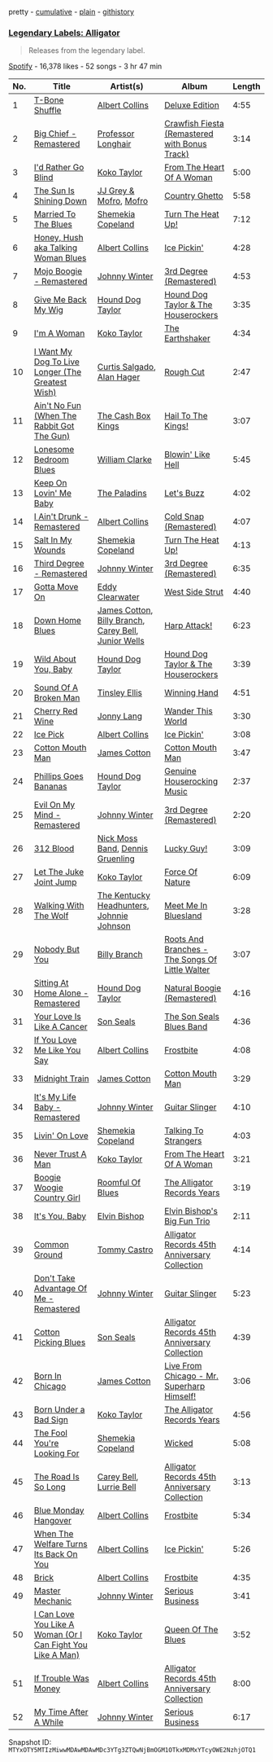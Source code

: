 pretty - [cumulative](/playlists/cumulative/37i9dQZF1DX1BcGDqSxiaP.md) - [plain](/playlists/plain/37i9dQZF1DX1BcGDqSxiaP) - [githistory](https://github.githistory.xyz/mackorone/spotify-playlist-archive/blob/main/playlists/plain/37i9dQZF1DX1BcGDqSxiaP)

### [Legendary Labels: Alligator](https://open.spotify.com/playlist/37i9dQZF1DX1BcGDqSxiaP)

> Releases from the legendary label.

[Spotify](https://open.spotify.com/user/spotify) - 16,378 likes - 52 songs - 3 hr 47 min

| No. | Title | Artist(s) | Album | Length |
|---|---|---|---|---|
| 1 | [T\-Bone Shuffle](https://open.spotify.com/track/1HRx7dciQYCv76XvbBDAGM) | [Albert Collins](https://open.spotify.com/artist/1uFixbBAduJkFAeRKznkvW) | [Deluxe Edition](https://open.spotify.com/album/3MSyCHOkBoZQT2byE3vprN) | 4:55 |
| 2 | [Big Chief \- Remastered](https://open.spotify.com/track/2r6Ve8kNEzqg3u45UL0muX) | [Professor Longhair](https://open.spotify.com/artist/2RyY5yFlJh6jIPfMDhHgyD) | [Crawfish Fiesta \(Remastered with Bonus Track\)](https://open.spotify.com/album/06pOxWHDhPhmyVGkWRqw4T) | 3:14 |
| 3 | [I'd Rather Go Blind](https://open.spotify.com/track/1KQEzCaNkk8ioBMbBeSYLw) | [Koko Taylor](https://open.spotify.com/artist/04qIJRFjTmvW5I1DMyGE1R) | [From The Heart Of A Woman](https://open.spotify.com/album/5o48YTSOnQu5UrC8HEuj9h) | 5:00 |
| 4 | [The Sun Is Shining Down](https://open.spotify.com/track/411kkbixYrnqF7IAU8cSko) | [JJ Grey & Mofro](https://open.spotify.com/artist/1Jl8u1U1GtBlwocZK5LWZv), [Mofro](https://open.spotify.com/artist/7sDt65UhJuh1P4pN9kAbmQ) | [Country Ghetto](https://open.spotify.com/album/2Z4n6K4UZKC6EV6AhFgazV) | 5:58 |
| 5 | [Married To The Blues](https://open.spotify.com/track/1wZpmkvPVQXdBLc6MnIpJi) | [Shemekia Copeland](https://open.spotify.com/artist/4CNjyWtO59j6Ih6S0n73ee) | [Turn The Heat Up!](https://open.spotify.com/album/3OluM5Un09XiWdyrjwtAOX) | 7:12 |
| 6 | [Honey, Hush aka Talking Woman Blues](https://open.spotify.com/track/5qPJSWhuZpD79C3CloJvDA) | [Albert Collins](https://open.spotify.com/artist/1uFixbBAduJkFAeRKznkvW) | [Ice Pickin'](https://open.spotify.com/album/7K0AX1jtXt1iLCtPLM3dab) | 4:28 |
| 7 | [Mojo Boogie \- Remastered](https://open.spotify.com/track/6VbxpZ55Xv2L1CVKIO7Bul) | [Johnny Winter](https://open.spotify.com/artist/2ODUxmFxJSyvGiimNhMHbO) | [3rd Degree \(Remastered\)](https://open.spotify.com/album/1RcjOFCn7PDU8GZB97odnZ) | 4:53 |
| 8 | [Give Me Back My Wig](https://open.spotify.com/track/65dalI2zUxJy2ITurZAaUb) | [Hound Dog Taylor](https://open.spotify.com/artist/737qPoiQQkeuIzuJy54aK4) | [Hound Dog Taylor & The Houserockers](https://open.spotify.com/album/3whc6JMkDLZMngoWFIMJYV) | 3:35 |
| 9 | [I'm A Woman](https://open.spotify.com/track/0HDVrhFUpCvPpTntHeqnxT) | [Koko Taylor](https://open.spotify.com/artist/04qIJRFjTmvW5I1DMyGE1R) | [The Earthshaker](https://open.spotify.com/album/5bKSBUNWbszdKyzNwXt0nq) | 4:34 |
| 10 | [I Want My Dog To Live Longer \(The Greatest Wish\)](https://open.spotify.com/track/4SCge41oDQOTIcfmhnYvAQ) | [Curtis Salgado](https://open.spotify.com/artist/2VDoygKzNasudJOR0X1RH0), [Alan Hager](https://open.spotify.com/artist/6ssL3omFOE1DG6dDop8nuL) | [Rough Cut](https://open.spotify.com/album/0jPcLwxiq6Fzz3cJOGXO6C) | 2:47 |
| 11 | [Ain't No Fun \(When The Rabbit Got The Gun\)](https://open.spotify.com/track/4KhsLpDlV1TeeIbwBTTrc3) | [The Cash Box Kings](https://open.spotify.com/artist/05eG6kRq0vo8hfQxW2sh8c) | [Hail To The Kings!](https://open.spotify.com/album/6c78ccr3oXB3tYLtW8PrRA) | 3:07 |
| 12 | [Lonesome Bedroom Blues](https://open.spotify.com/track/6a2GFiWodKXdHDFPcaCRdL) | [William Clarke](https://open.spotify.com/artist/2eECVTTCHnDwsBirJPiDke) | [Blowin' Like Hell](https://open.spotify.com/album/6V9vz3rCyZg93CIaALPizp) | 5:45 |
| 13 | [Keep On Lovin' Me Baby](https://open.spotify.com/track/3jtaWKCISJEDBNl83CV9pw) | [The Paladins](https://open.spotify.com/artist/5ecJGNE48l8ut59qMbP7ZF) | [Let's Buzz](https://open.spotify.com/album/3ECx5ku37cBY69C594AJEz) | 4:02 |
| 14 | [I Ain't Drunk \- Remastered](https://open.spotify.com/track/1pPrO5Lcx9UXNebcloGeHE) | [Albert Collins](https://open.spotify.com/artist/1uFixbBAduJkFAeRKznkvW) | [Cold Snap \(Remastered\)](https://open.spotify.com/album/4yybDfoKxyAey83ruCtTb9) | 4:07 |
| 15 | [Salt In My Wounds](https://open.spotify.com/track/5XtVpa3LiJHfnTxRzbfU74) | [Shemekia Copeland](https://open.spotify.com/artist/4CNjyWtO59j6Ih6S0n73ee) | [Turn The Heat Up!](https://open.spotify.com/album/3OluM5Un09XiWdyrjwtAOX) | 4:13 |
| 16 | [Third Degree \- Remastered](https://open.spotify.com/track/2Z4UDFFs2kT5YS899suFz7) | [Johnny Winter](https://open.spotify.com/artist/2ODUxmFxJSyvGiimNhMHbO) | [3rd Degree \(Remastered\)](https://open.spotify.com/album/1RcjOFCn7PDU8GZB97odnZ) | 6:35 |
| 17 | [Gotta Move On](https://open.spotify.com/track/7fP4SqRROudOtgaOeR72lg) | [Eddy Clearwater](https://open.spotify.com/artist/24k7DQG3asoxeOERUfa4JS) | [West Side Strut](https://open.spotify.com/album/7g3FhubXyKNZIFnlVEz73k) | 4:40 |
| 18 | [Down Home Blues](https://open.spotify.com/track/3OHj5SY6j7Ftmfa7qZJWoa) | [James Cotton](https://open.spotify.com/artist/6mY93oNfUaUwZq67yn3R8k), [Billy Branch](https://open.spotify.com/artist/5cUazMvxcAPELFif0BGn2t), [Carey Bell](https://open.spotify.com/artist/7wcrtrCODZkNbpq1ZYABxs), [Junior Wells](https://open.spotify.com/artist/78CBFzwo7wwNaaTYVP5btK) | [Harp Attack!](https://open.spotify.com/album/1zivuph8N0dHpL4k0SA94b) | 6:23 |
| 19 | [Wild About You, Baby](https://open.spotify.com/track/4bSX7lBKZlyIVP4cHJVhna) | [Hound Dog Taylor](https://open.spotify.com/artist/737qPoiQQkeuIzuJy54aK4) | [Hound Dog Taylor & The Houserockers](https://open.spotify.com/album/3whc6JMkDLZMngoWFIMJYV) | 3:39 |
| 20 | [Sound Of A Broken Man](https://open.spotify.com/track/7BOqaAr7LvvujogwSOlsdT) | [Tinsley Ellis](https://open.spotify.com/artist/56LMX8mqaIhJCaxjZBM1on) | [Winning Hand](https://open.spotify.com/album/0KcQqzRRmtu7hsPcEHJXXA) | 4:51 |
| 21 | [Cherry Red Wine](https://open.spotify.com/track/0WXi2cJGxMUhIXE0KXhC5k) | [Jonny Lang](https://open.spotify.com/artist/5rX1EodZfwxmW4fQX2Caot) | [Wander This World](https://open.spotify.com/album/4ZscZNV7mVZupyotq52wLG) | 3:30 |
| 22 | [Ice Pick](https://open.spotify.com/track/7z3wUQAFexFWpUaKZDktZr) | [Albert Collins](https://open.spotify.com/artist/1uFixbBAduJkFAeRKznkvW) | [Ice Pickin'](https://open.spotify.com/album/7K0AX1jtXt1iLCtPLM3dab) | 3:08 |
| 23 | [Cotton Mouth Man](https://open.spotify.com/track/05OUC91VXFLsMddV7yKaZC) | [James Cotton](https://open.spotify.com/artist/6mY93oNfUaUwZq67yn3R8k) | [Cotton Mouth Man](https://open.spotify.com/album/6U2Fh67Pk4hme1KoSJlrdS) | 3:47 |
| 24 | [Phillips Goes Bananas](https://open.spotify.com/track/5gfRFbVkh7Ppxe13omloWz) | [Hound Dog Taylor](https://open.spotify.com/artist/737qPoiQQkeuIzuJy54aK4) | [Genuine Houserocking Music](https://open.spotify.com/album/0QYVlYhJlKUteRXnfqZwhe) | 2:37 |
| 25 | [Evil On My Mind \- Remastered](https://open.spotify.com/track/5rq5YNOQrxvZqkcTQG10Fm) | [Johnny Winter](https://open.spotify.com/artist/2ODUxmFxJSyvGiimNhMHbO) | [3rd Degree \(Remastered\)](https://open.spotify.com/album/1RcjOFCn7PDU8GZB97odnZ) | 2:20 |
| 26 | [312 Blood](https://open.spotify.com/track/6rRCC8vOdzR12gdf33Cb5u) | [Nick Moss Band](https://open.spotify.com/artist/6B3fdJhhhAVJ4RTrFAptMM), [Dennis Gruenling](https://open.spotify.com/artist/56M0TPfeix1WjBuylxkVeG) | [Lucky Guy!](https://open.spotify.com/album/5tWeZuFba1X0sJPBnj2oW3) | 3:09 |
| 27 | [Let The Juke Joint Jump](https://open.spotify.com/track/6wgAmLxLzLmRm8sQ0REnn4) | [Koko Taylor](https://open.spotify.com/artist/04qIJRFjTmvW5I1DMyGE1R) | [Force Of Nature](https://open.spotify.com/album/2K1GPgXQm5WU0b623kN7ZN) | 6:09 |
| 28 | [Walking With The Wolf](https://open.spotify.com/track/1scXvckUDN7ViQDPB77MqJ) | [The Kentucky Headhunters](https://open.spotify.com/artist/2sgj794K3UaW1ApX28ZUhY), [Johnnie Johnson](https://open.spotify.com/artist/3y87PGuBh97sRWZKz3JmiY) | [Meet Me In Bluesland](https://open.spotify.com/album/6AOvEQvCDRMkymHKKOn0ZS) | 3:28 |
| 29 | [Nobody But You](https://open.spotify.com/track/4ASjWJnPks6GVzNH41Z37Y) | [Billy Branch](https://open.spotify.com/artist/5cUazMvxcAPELFif0BGn2t) | [Roots And Branches \- The Songs Of Little Walter](https://open.spotify.com/album/3MHdul04DePzuVe9iW9vBz) | 3:07 |
| 30 | [Sitting At Home Alone \- Remastered](https://open.spotify.com/track/4XYISKrDmNiPLCrMHbVQqi) | [Hound Dog Taylor](https://open.spotify.com/artist/737qPoiQQkeuIzuJy54aK4) | [Natural Boogie \(Remastered\)](https://open.spotify.com/album/6dI5D8AfYTzmzhjkb66m3X) | 4:16 |
| 31 | [Your Love Is Like A Cancer](https://open.spotify.com/track/6zl81YN27QExitw4AZUDy1) | [Son Seals](https://open.spotify.com/artist/0phMS1UDPTZlxuEnarDUKt) | [The Son Seals Blues Band](https://open.spotify.com/album/3ACD9YTEsWKEk34nwioHke) | 4:36 |
| 32 | [If You Love Me Like You Say](https://open.spotify.com/track/0t3BTxJpdQnnS52cz0ciw9) | [Albert Collins](https://open.spotify.com/artist/1uFixbBAduJkFAeRKznkvW) | [Frostbite](https://open.spotify.com/album/7C64occ2ChtDhSH5Wsj8mV) | 4:08 |
| 33 | [Midnight Train](https://open.spotify.com/track/628wnZp93g4bnDnOFUyzMl) | [James Cotton](https://open.spotify.com/artist/6mY93oNfUaUwZq67yn3R8k) | [Cotton Mouth Man](https://open.spotify.com/album/6U2Fh67Pk4hme1KoSJlrdS) | 3:29 |
| 34 | [It's My Life Baby \- Remastered](https://open.spotify.com/track/5glbZffXF1GNtPCMB7uVek) | [Johnny Winter](https://open.spotify.com/artist/2ODUxmFxJSyvGiimNhMHbO) | [Guitar Slinger](https://open.spotify.com/album/2rwEAdpLYZEOuze2uukn7x) | 4:10 |
| 35 | [Livin' On Love](https://open.spotify.com/track/012eGP4EqQ7hkgoL19Jp0u) | [Shemekia Copeland](https://open.spotify.com/artist/4CNjyWtO59j6Ih6S0n73ee) | [Talking To Strangers](https://open.spotify.com/album/1BRAG9BQ8m0r61bGfQElaK) | 4:03 |
| 36 | [Never Trust A Man](https://open.spotify.com/track/1v8XplbAAZVasV2B56B6Po) | [Koko Taylor](https://open.spotify.com/artist/04qIJRFjTmvW5I1DMyGE1R) | [From The Heart Of A Woman](https://open.spotify.com/album/5o48YTSOnQu5UrC8HEuj9h) | 3:21 |
| 37 | [Boogie Woogie Country Girl](https://open.spotify.com/track/3W776OrIMoHnOyeujcILdt) | [Roomful Of Blues](https://open.spotify.com/artist/2ngCOxUAUuIwjkl4qYX51L) | [The Alligator Records Years](https://open.spotify.com/album/3FochREiG9hH1jXXa6pSK7) | 3:19 |
| 38 | [It's You, Baby](https://open.spotify.com/track/5VTgqXioNW6GJIRr1YQYla) | [Elvin Bishop](https://open.spotify.com/artist/2G1yVp387GlUf9yvLk6V11) | [Elvin Bishop's Big Fun Trio](https://open.spotify.com/album/1JeZBxuDWHDFcF4ZsrIu1J) | 2:11 |
| 39 | [Common Ground](https://open.spotify.com/track/5mYTMvpelyTc6U87xtzQDh) | [Tommy Castro](https://open.spotify.com/artist/3qcmjQYtotraA2JrvN8165) | [Alligator Records 45th Anniversary Collection](https://open.spotify.com/album/6kpeOuu1Z7cbasKOurTs0B) | 4:14 |
| 40 | [Don't Take Advantage Of Me \- Remastered](https://open.spotify.com/track/3sHgMnbPhxt5ZIm3CKXx0a) | [Johnny Winter](https://open.spotify.com/artist/2ODUxmFxJSyvGiimNhMHbO) | [Guitar Slinger](https://open.spotify.com/album/2rwEAdpLYZEOuze2uukn7x) | 5:23 |
| 41 | [Cotton Picking Blues](https://open.spotify.com/track/307jtIKjrlwtWiSQR6v6YF) | [Son Seals](https://open.spotify.com/artist/0phMS1UDPTZlxuEnarDUKt) | [Alligator Records 45th Anniversary Collection](https://open.spotify.com/album/6kpeOuu1Z7cbasKOurTs0B) | 4:39 |
| 42 | [Born In Chicago](https://open.spotify.com/track/0lpcT3fUjEqzArcsR2mf4d) | [James Cotton](https://open.spotify.com/artist/6mY93oNfUaUwZq67yn3R8k) | [Live From Chicago \- Mr\. Superharp Himself!](https://open.spotify.com/album/4yM4z52eGLBQiO62J4iCRv) | 3:06 |
| 43 | [Born Under a Bad Sign](https://open.spotify.com/track/7au83e4LJnF9ckB3fPAGkT) | [Koko Taylor](https://open.spotify.com/artist/04qIJRFjTmvW5I1DMyGE1R) | [The Alligator Records Years](https://open.spotify.com/album/13MRYxSCSqfyJ1xvTE6TqI) | 4:56 |
| 44 | [The Fool You're Looking For](https://open.spotify.com/track/6OSTcwMHZyPJ8S62nXajYw) | [Shemekia Copeland](https://open.spotify.com/artist/4CNjyWtO59j6Ih6S0n73ee) | [Wicked](https://open.spotify.com/album/2kv1nahejxNevwCYdgZ8AQ) | 5:08 |
| 45 | [The Road Is So Long](https://open.spotify.com/track/1QXLlIOl49faZia60gnrQT) | [Carey Bell](https://open.spotify.com/artist/7wcrtrCODZkNbpq1ZYABxs), [Lurrie Bell](https://open.spotify.com/artist/4l8tDkcTwCBeLrQPk5lEU3) | [Alligator Records 45th Anniversary Collection](https://open.spotify.com/album/6kpeOuu1Z7cbasKOurTs0B) | 3:13 |
| 46 | [Blue Monday Hangover](https://open.spotify.com/track/2eloCAkMPcrfktP3k2J063) | [Albert Collins](https://open.spotify.com/artist/1uFixbBAduJkFAeRKznkvW) | [Frostbite](https://open.spotify.com/album/7C64occ2ChtDhSH5Wsj8mV) | 5:34 |
| 47 | [When The Welfare Turns Its Back On You](https://open.spotify.com/track/0TgqyhREoY6ZXQ1pA6qo5J) | [Albert Collins](https://open.spotify.com/artist/1uFixbBAduJkFAeRKznkvW) | [Ice Pickin'](https://open.spotify.com/album/7K0AX1jtXt1iLCtPLM3dab) | 5:26 |
| 48 | [Brick](https://open.spotify.com/track/1QKpDEm8FxSxBgKTRNZn5n) | [Albert Collins](https://open.spotify.com/artist/1uFixbBAduJkFAeRKznkvW) | [Frostbite](https://open.spotify.com/album/7C64occ2ChtDhSH5Wsj8mV) | 4:35 |
| 49 | [Master Mechanic](https://open.spotify.com/track/4165vsiricmCuE4eKeuZ4v) | [Johnny Winter](https://open.spotify.com/artist/2ODUxmFxJSyvGiimNhMHbO) | [Serious Business](https://open.spotify.com/album/30XtgsTePORy5sbslFewYU) | 3:41 |
| 50 | [I Can Love You Like A Woman \(Or I Can Fight You Like A Man\)](https://open.spotify.com/track/2OAFshgrBDMtr2IsOVEpdu) | [Koko Taylor](https://open.spotify.com/artist/04qIJRFjTmvW5I1DMyGE1R) | [Queen Of The Blues](https://open.spotify.com/album/0GXwSbl0Q1cZDHL1EIE2oa) | 3:52 |
| 51 | [If Trouble Was Money](https://open.spotify.com/track/63t31Qj7dDoNxeo5UTrEBL) | [Albert Collins](https://open.spotify.com/artist/1uFixbBAduJkFAeRKznkvW) | [Alligator Records 45th Anniversary Collection](https://open.spotify.com/album/6kpeOuu1Z7cbasKOurTs0B) | 8:00 |
| 52 | [My Time After A While](https://open.spotify.com/track/0wluTX9lMR6MxlZyPsclHi) | [Johnny Winter](https://open.spotify.com/artist/2ODUxmFxJSyvGiimNhMHbO) | [Serious Business](https://open.spotify.com/album/30XtgsTePORy5sbslFewYU) | 6:17 |

Snapshot ID: `MTYxOTY5MTIzMiwwMDAwMDAwMDc3YTg3ZTQwNjBmOGM1OTkxMDMxYTcyOWE2NzhjOTQ1`
